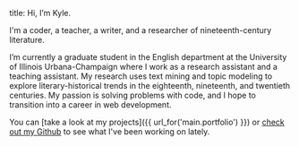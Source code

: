 title: Hi, I’m Kyle.

I'm a coder, a teacher, a writer, and a researcher of nineteenth-century literature.

I’m currently a graduate student in the English department at the University of Illinois Urbana-Champaign where I work as a research assistant and a teaching assistant. My research uses text mining and topic modeling to explore literary-historical trends in the eighteenth, nineteenth, and twentieth centuries. My passion is solving problems with code, and I hope to transition into a career in web development.

You can [take a look at my projects]({{ url_for('main.portfolio') }}) or [check out my Github](http://github.com/kylerjohnston) to see what I've been working on lately.
